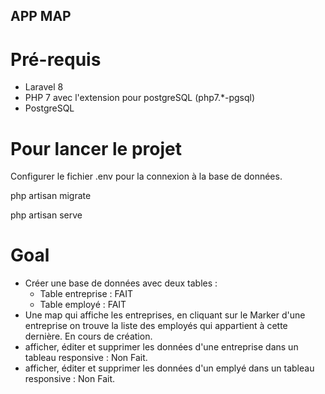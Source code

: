 ## APP MAP

# Pré-requis

- Laravel 8
- PHP 7 avec l'extension pour postgreSQL (php7.\*-pgsql)
- PostgreSQL

# Pour lancer le projet

Configurer le fichier .env pour la connexion à la base de données.

php artisan migrate

php artisan serve

# Goal

- Créer une base de données avec deux tables :
    - Table entreprise : FAIT
    - Table employé    : FAIT
- Une map qui affiche les entreprises, en cliquant sur le Marker d'une entreprise 
    on trouve la liste des employés qui appartient à cette dernière.
    En cours de création.
- afficher, éditer et supprimer les données d'une entreprise dans un tableau responsive : Non Fait.
- afficher, éditer et supprimer les données d'un emplyé dans un tableau responsive : Non Fait.
